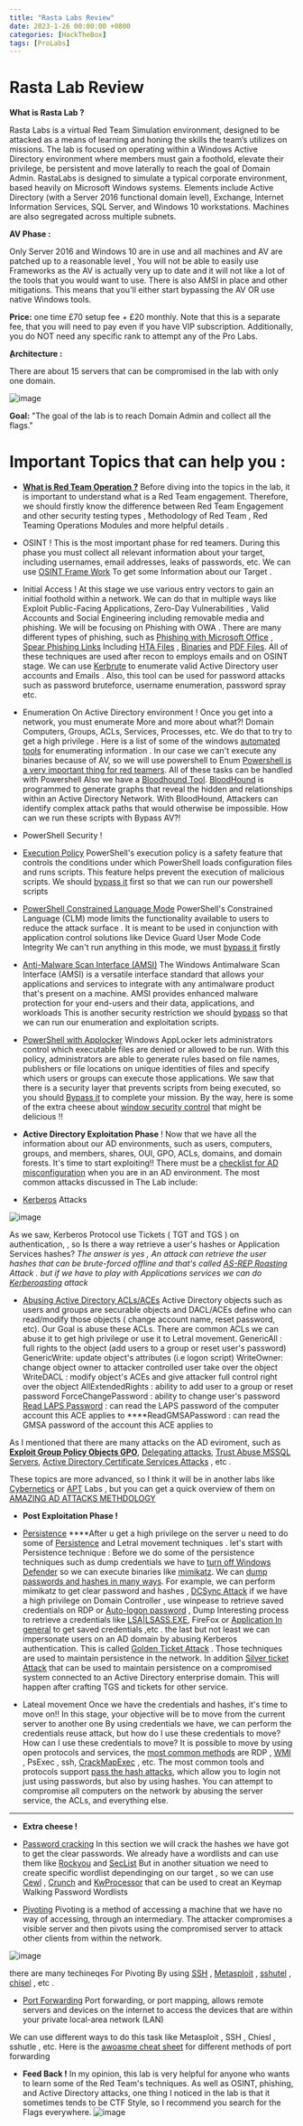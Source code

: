 ```yaml
---
title: "Rasta Labs Review"
date: 2023-1-26 00:00:00 +0800
categories: [HackTheBox]
tags: [ProLabs]
---
```

# Rasta Lab Review

**What is Rasta Lab ?** 

Rasta Labs is a virtual Red Team Simulation environment, designed to be attacked as a means of learning and honing the skills the team’s utilizes on missions. The lab is focused on operating within a Windows Active Directory environment where members must gain a foothold, elevate their privilege, be persistent and move laterally to reach the goal of Domain Admin. RastaLabs is designed to simulate a typical corporate environment, based heavily on Microsoft Windows systems. Elements include Active Directory (with a Server 2016 functional domain level), Exchange, Internet Information Services, SQL Server, and Windows 10 workstations. Machines are also segregated across multiple subnets.

**AV Phase :** 

Only Server 2016 and Windows 10 are in use and all machines and AV are patched up to a reasonable level , You will not be able to easily use Frameworks as the AV is actually very up to date and it will not like a lot of the tools that you would want to use. There is also AMSI in place and other mitigations. This means that you'll either start bypassing the AV OR use native Windows tools.

**Price:**
 one time £70 setup fee + £20 monthly. Note that 
this is a separate fee, that you will need to pay even if you have VIP 
subscription. Additionally, you do NOT need any specific rank to attempt
 any of the Pro Labs.

**ِArchitecture :**

There are about 15 servers that can be compromised in the lab with only one domain.

![image](https://github.com/0xliberta/0xliberta.github.io/assets/154480148/453c5d73-7c90-4ad6-8565-ea8ad7f66f58)


**Goal:**
 "The goal of the lab is to reach Domain Admin and collect all the flags."

# Important Topics that can help you :

- **[What is Red Team Operation ?](https://www.hackingarticles.in/guide-to-red-team-operations/)** 
Before diving into the topics in the lab, it is important to understand what is a Red Team engagement. Therefore, we should firstly know the difference between Red Team Engagement and other security testing types , Methodology of Red Team , Red Teaming Operations Modules and more helpful details .
- OSINT !
This is the most important  phase for red teamers. During this phase you must collect all relevant information about your target, including usernames, email addresses, leaks of passwords, etc.
We can use [OSINT Frame Work](https://osintframework.com/) To get some Information about our Target .
- Initial Access !
At this stage we use various entry vectors to gain an initial foothold within a network. We can do that in multiple ways like Exploit Public-Facing Applications, Zero-Day Vulnerabilities , Valid Accounts and Social Engineering including removable media and phishing. We will be focusing on Phishing with OWA . There are many different types of phishing, such as [Phishing with Microsoft Office](https://www.ired.team/offensive-security/initial-access/phishing-with-ms-office) , [Spear Phishing Links](https://dmcxblue.gitbook.io/red-team-notes/initial-acces/spear-phishing-links) Including [HTA Files](https://dmcxblue.gitbook.io/red-team-notes/initial-acces/spear-phishing-links/tools) , [Binaries](https://dmcxblue.gitbook.io/red-team-notes/initial-acces/spear-phishing-links/binaries) and [PDF Files](https://dmcxblue.gitbook.io/red-team-notes/initial-acces/spear-phishing-links/pdf). All of these techniques are used after recon to employs emails and on OSINT stage. We can use [Kerbrute](https://www.hackingarticles.in/a-detailed-guide-on-kerbrute/) to enumerate valid Active Directory user accounts and Emails . Also, this tool can be used for password attacks such as password bruteforce, username enumeration, password spray etc.
- Enumeration On Active Directory environment !
Once you get into a network, you must enumerate More and more about what?!
Domain Computers, Groups, ACLs, Services, Processes, etc. 
We do that to try to get a high privilege .
Here is a list of some of the windows [automated tools](https://www.hackingarticles.in/window-privilege-escalation-automated-script/) for enumerating information .
In our case we can't execute any binaries because of AV, so we will use powershell to Enum [Powershell is a very important thing for red teamers](https://book.hacktricks.xyz/windows-hardening/basic-powershell-for-pentesters). All of these tasks can be handled with Powershell
Also we have a [Bloodhound Tool](https://www.hackingarticles.in/active-directory-enumeration-bloodhound/). [BloodHound](https://bloodhound.readthedocs.io/en/latest/data-collection/sharphound-all-flags.html) is programmed to generate graphs that reveal the hidden and relationships within an Active Directory Network. With BloodHound, Attackers can identify complex attack paths that would otherwise be impossible.
How can we run these scripts with Bypass AV?!
- PowerShell Security !
- [Execution Policy](https://learn.microsoft.com/en-us/powershell/module/microsoft.powershell.core/about/about_execution_policies?view=powershell-7.3)
PowerShell's execution policy is a safety feature that controls the conditions under which PowerShell loads configuration files and runs scripts. This feature helps prevent the execution of malicious scripts.
We should [bypass it](https://www.netspi.com/blog/technical/network-penetration-testing/15-ways-to-bypass-the-powershell-execution-policy/) first so that we can run our powershell scripts

- [PowerShell Constrained Language Mode](https://devblogs.microsoft.com/powershell/powershell-constrained-language-mode/)
PowerShell's Constrained Language (CLM) mode limits the functionality available to users to reduce the attack surface
. It is meant to be used in conjunction with application control solutions like Device Guard User Mode Code Integrity
We can't run anything in this mode, we must [bypass it](https://github.com/padovah4ck/PSByPassCLM) firstly
- [Anti-Malware Scan Interface (AMSI)](https://learn.microsoft.com/en-us/windows/win32/amsi/antimalware-scan-interface-portal)
The Windows Antimalware Scan Interface (AMSI) is a versatile interface standard that allows your applications and services to integrate with any antimalware product that's present on a machine. AMSI provides enhanced malware protection for your end-users and their data, applications, and workloads
This is another security restriction we should [bypass](https://www.hackingarticles.in/a-detailed-guide-on-amsi-bypass/) so that we can run our enumeration and exploitation scripts.

- [PowerShell with Applocker](https://learn.microsoft.com/en-us/windows/security/threat-protection/windows-defender-application-control/applocker/use-the-applocker-windows-powershell-cmdlets) 
Windows AppLocker lets administrators control which executable files are denied or allowed to be run. With this policy, administrators are able to generate rules based on file names, publishers or file locations on unique identities of files and specify which users or groups can execute those applications.
We saw that there is a security layer that prevents scripts from being executed, so you should [Bypass it](https://www.hacking-tutorial.com/hacking-tutorial/how-to-bypass-windows-applocker/) to complete your mission.
By the way, here is some of the extra cheese about [window security control](https://book.hacktricks.xyz/windows-hardening/authentication-credentials-uac-and-efs) that might be delicious !!
- **Active Directory Exploitation Phase** !
Now that we have all the information about our AD environments, such as users, computers, groups, and members, shares, OUI, GPO, ACLs, domains, and domain forests. It's time to start exploiting!! There must be a [checklist for AD misconfiguration](https://github.com/S1ckB0y1337/Active-Directory-Exploitation-Cheat-Sheet) when you are in an AD environment. The most common attacks discussed in The Lab include:
- [Kerberos](https://www.simplilearn.com/what-is-kerberos-article) Attacks

![image](https://github.com/0xliberta/0xliberta.github.io/assets/154480148/cbe8e37b-a8f2-434f-844b-6e12fef74381)


As we saw, Kerberos Protocol use Tickets ( TGT and TGS ) on authentication, , so Is there a way retrieve a user's hashes or Application Services hashes?
 *The answer is yes , An attack can retrieve the user hashes that can be brute-forced offline and that's called [AS-REP Roasting](https://www.hackingarticles.in/as-rep-roasting/) Attack . but if we have to play with Applications services we can do [Kerberoasting](https://www.hackingarticles.in/deep-dive-into-kerberoasting-attack/) attack*

- [Abusing Active Directory ACLs/ACEs](https://book.hacktricks.xyz/windows-hardening/active-directory-methodology/acl-persistence-abuse)
Active Directory objects such as users and groups are securable objects and DACL/ACEs define who can read/modify those objects ( change account name, reset password, etc). Our Goal is  abuse these ACLs.
 There are common ACLs we can abuse it to get high privilege or use it to Letral movement.
GenericAll : full rights to the object (add users to a group or reset user's password)
GenericWrite: update object's attributes (i.e logon script)
WriteOwner: change object owner to attacker controlled user take over the object
WriteDACL : modify object's ACEs and give attacker full control right over the object
AllExtendedRights : ability to add user to a group or reset password
ForceChangePassword : ability to change user's password
[Read LAPS Password](https://www.hackingarticles.in/credential-dumpinglaps/) : can read the LAPS password of the computer account this ACE applies to
****ReadGMSAPassword :  can read the GMSA password of the account this ACE applies to

As I mentioned that there are many attacks on the AD eviroment, such as **[Exploit Group Policy Objects GPO](https://github.com/swisskyrepo/PayloadsAllTheThings/blob/master/Methodology%20and%20Resources/Active%20Directory%20Attack.md#exploit-group-policy-objects-gpo)**, [Delegating attacks](https://www.hackingarticles.in/domain-escalation-resource-based-constrained-delegation/), [Trust Abuse MSSQL Servers](https://github.com/drak3hft7/Cheat-Sheet---Active-Directory#trust-abuse-mssql-servers), [Active Directory Certificate Services Attacks](https://github.com/swisskyrepo/PayloadsAllTheThings/blob/master/Methodology%20and%20Resources/Active%20Directory%20Attack.md#active-directory-certificate-services) , etc .

These topics are more advanced, so I think it will be in another labs like [Cybernetics](https://www.hackthebox.com/home/labs/pro/view/3) or [APT](https://www.hackthebox.com/home/labs/pro/view/5) Labs , but you can get a quick overview of them on [AMAZING AD ATTACKS METHDOLOGY](https://github.com/swisskyrepo/PayloadsAllTheThings/blob/master/Methodology%20and%20Resources/Active%20Directory%20Attack.md)

- **Post Exploitation Phase !**
- [Persistence](https://github.com/swisskyrepo/PayloadsAllTheThings/blob/master/Methodology%20and%20Resources/Windows%20-%20Persistence.md)
****After u get a high privilege on the server u need to do some of  [Persistence](https://github.com/swisskyrepo/PayloadsAllTheThings/blob/master/Methodology%20and%20Resources/Windows%20-%20Persistence.md) and Letral movement techniques .
 let's start with Persistence technique :
Before we do some of the persistence techniques such as dump credentials we have to [turn off Windows Defender](https://github.com/swisskyrepo/PayloadsAllTheThings/blob/master/Methodology%20and%20Resources/Windows%20-%20Persistence.md#disable-windows-defender) so we can execute binaries like [mimikatz](https://www.hackingarticles.in/understanding-guide-mimikatz/).
We can [dump passwords and hashes in many ways](https://www.hackingarticles.in/password-dumping-cheatsheet-windows/). For example, we can perform mimikatz to get clear password and hashes , [DCSync Attack](https://www.hackingarticles.in/credential-dumping-dcsync-attack/) if we have a high privilege on Domain Controller , use winpease to retrieve saved credentials on RDP or [Auto-logon password](https://www.hackingarticles.in/credential-dumping-windows-autologon-password/) , Dump Interesting process to retrieve a credentials like [LSA|LSASS.EXE](https://www.hackingarticles.in/credential-dumping-local-security-authority-lsalsass-exe/), FireFox or [Application In general](https://www.hackingarticles.in/credential-dumping-applications/)  to get saved credentials ,etc .  the last but not least we can impersonate users on an AD domain by abusing Kerberos authentication. This is called [Golden Ticket Attack](https://www.hackingarticles.in/domain-persistence-golden-ticket-attack/) . 
Those techniques are used to maintain persistence in the network. In addition [Silver ticket Attack](https://www.hackingarticles.in/domain-persistence-silver-ticket-attack/)  that can be used to maintain persistence on a compromised system connected to an Active Directory enterprise domain. This will happen after crafting TGS and tickets for other service.

- Lateal movement 
Once we have the credentials and hashes, it's time to move on!!
In this stage, your objective will be to move from the current server to another one By using credentials we have, we can perform the credentials reuse attack, but how do I use these credentials to move? 
How can I use these credentials to move? It is possible to move by using open protocols and services, the [most common methods](https://www.hackingarticles.in/lateral-movement-remote-services-mitret1021/) are RDP , [WMI](https://www.hackingarticles.in/lateral-movement-wmi/) , PsExec , ssh, [CrackMapExec](https://www.hackingarticles.in/lateral-moment-on-active-directory-crackmapexec/) , etc. The most common tools and protocols support [pass the hash attacks](https://www.hackingarticles.in/lateral-movement-pass-the-hash-attack/), which allow you to login not just using passwords, but also by using hashes.
You can attempt to compromise all computers on the network by abusing the server service, the ACLs, and everything else.

****
- **Extra cheese !** 

- [Password cracking](https://www.hackingarticles.in/wordlists-for-pentester/) 
In this section we will crack the hashes we have got to get the clear passwords. We already have a wordlists and can use them like [Rockyou](https://github.com/praetorian-inc/Hob0Rules/blob/master/wordlists/rockyou.txt.gz) and [SecList](https://github.com/danielmiessler/SecLists) But in another situation we need to create specific wordlist dependinging on our target , so we can use [Cewl](https://www.geeksforgeeks.org/cewl-tool-creating-custom-wordlists-tool-in-kali-linux/) , [Crunch](https://www.hackingarticles.in/a-detailed-guide-on-crunch/) and [KwProcessor](https://github.com/hashcat/kwprocessor) that  can be used to creat an Keymap Walking Password Wordlists

- [Pivoting](https://github.com/swisskyrepo/PayloadsAllTheThings/blob/master/Methodology%20and%20Resources/Network%20Pivoting%20Techniques.md) 
Pivoting is a method of accessing a machine that we have no way of accessing, through an intermediary. The attacker compromises a visible server and then pivots using the compromised server to attack other clients from within the network.

![image](https://github.com/0xliberta/0xliberta.github.io/assets/154480148/91867d68-5bc6-4d72-a85a-cec5ef86fb98)


 there are many techineqes For Pivoting By using [SSH](https://github.com/swisskyrepo/PayloadsAllTheThings/blob/master/Methodology%20and%20Resources/Network%20Pivoting%20Techniques.md#ssh) , [Metasploit](https://github.com/swisskyrepo/PayloadsAllTheThings/blob/master/Methodology%20and%20Resources/Network%20Pivoting%20Techniques.md#metasploit) , [sshutel](https://github.com/swisskyrepo/PayloadsAllTheThings/blob/master/Methodology%20and%20Resources/Network%20Pivoting%20Techniques.md#sshuttle) , [chisel](https://github.com/swisskyrepo/PayloadsAllTheThings/blob/master/Methodology%20and%20Resources/Network%20Pivoting%20Techniques.md#chisel) , etc . 

- [Port Forwarding](https://www.coeosolutions.com/news/what-is-port-forwarding) 
Port forwarding, or port mapping, allows remote servers and devices on the internet to access the devices that are within your private local-area network (LAN)

We can use different ways to do this task like Metasploit , SSH , Chiesl , sshutle , etc.
Here is the [awoasme cheat sheet](https://www.hackingarticles.in/port-forwarding-tunnelling-cheatsheet/) for different methods of port forwarding

- **Feed Back !** 
In my opinion, this lab is very helpful for anyone who wants to learn some of the Red Team's techniques. As well as OSINT, phishing, and Active Directory attacks, one thing I noticed in the lab is that it sometimes tends to be CTF Style, so I recommend you search for the Flags everywhere.
![image](https://github.com/0xliberta/0xliberta.github.io/assets/154480148/9748f88e-597e-4e69-b0df-d1d75bb2068d)
